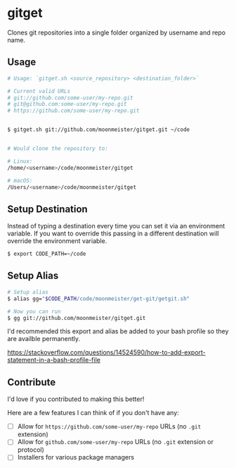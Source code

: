 # gitget

Clones git repositories into a single folder organized by username and repo name.

## Usage

```bash
# Usage: `gitget.sh <source_repository> <destination_folder>`

# Current valid URLs
# git://github.com/some-user/my-repo.git
# git@github.com:some-user/my-repo.git
# https://github.com/some-user/my-repo.git


$ gitget.sh git://github.com/moonmeister/gitget.git ~/code


# Would clone the repository to:

# Linux:
/home/<username>/code/moonmeister/gitget

# macOS:
/Users/<username>/code/moonmeister/gitget

```

## Setup Destination

Instead of typing a destination every time you can set it via an environment variable. If you want to override this passing in a different destination will override the environment variable.

```bash
$ export CODE_PATH=~/code
```

## Setup Alias

```bash
# Setup alias
$ alias gg="$CODE_PATH/code/moonmeister/get-git/getgit.sh"

# Now you can run
$ gg git://github.com/moonmeister/gitget.git

```

I'd recommended this export and alias be added to your bash profile so they are availble permanently.

https://stackoverflow.com/questions/14524590/how-to-add-export-statement-in-a-bash-profile-file

## Contribute

I'd love if you contributed to making this better!

Here are a few features I can think of if you don't have any:

- [ ] Allow for `https://github.com/some-user/my-repo` URLs (no `.git` extension)
- [ ] Allow for `github.com/some-user/my-repo` URLs (no `.git` extension or protocol)
- [ ] Installers for various package managers
